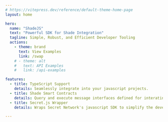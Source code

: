 ```yaml
---
# https://vitepress.dev/reference/default-theme-home-page
layout: home

hero:
  name: "ShadeJS"
  text: "Powerful SDK for Shade Integration"
  tagline: Simple, Robust, and Efficient Developer Tooling
  actions:
    - theme: brand
      text: View Examples
      link: /swap
    # - theme: alt
    #   text: API Examples
    #   link: /api-examples

features:
  - title: TypeScript Support
    details: Seamlessly integrate into your javascript projects.
  - title: Shade Smart Contracts
    details: Query and execute message interfaces defined for interating with Shade Protocol
  - title: Secret.js Wrapper
    details: Wraps Secret Network's javascript SDK to simplify the developer experience

---
```


